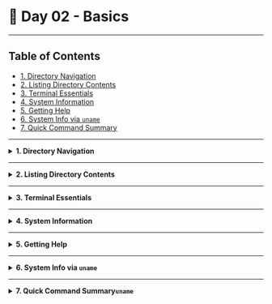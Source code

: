 # 🐧 Day 02 - Basics

---

## Table of Contents

- [1. Directory Navigation](#1-directory-navigation)  
- [2. Listing Directory Contents](#2-listing-directory-contents)  
- [3. Terminal Essentials](#3-terminal-essentials)  
- [4. System Information](#4-system-information)  
- [5. Getting Help](#5-getting-help)  
- [6. System Info via `uname`](#6-system-info-via-uname)  
- [7. Quick Command Summary](#7-quick-command-summary) 

---

<details>
<summary><strong>1. Directory Navigation</strong></summary>

## Theory & Notes

- **Filesystem Hierarchy**  
  Linux organizes files and directories in a single inverted tree, starting at the root directory (`/`). Every file and directory lives somewhere under `/`, with no “drives” like in Windows.

- **Current Working Directory (CWD)**  
  The shell always operates in some directory the CWD. You can think of it as “where you are right now” in the filesystem.  
  - `pwd` (“print working directory”) tells you the CWD.  
  - `cd` (“change directory”) moves you to a different directory, either by name or by path.

- **Absolute vs. Relative Paths**  
  - **Absolute path** starts from root: `/home/akhil/projects`  
  - **Relative path** starts from your CWD: if you’re in `/home/akhil`, then `cd linux` takes you to `/home/akhil/linux`.  
  - `..` means “parent directory,” so `cd ..` moves you up one level.

- **Creating Directories**  
  - `mkdir <dir>` makes one new directory.  
  - `mkdir -p a/b/c` will create nested directories in one shot: if `a` or `a/b` don’t exist, they’ll be created automatically.

- **Removing Directories**  
  - `rmdir <dir>` only removes an empty directory.  
  - `rm -rf <dir>` force-deletes a directory and _all_ of its contents (files and subdirectories). **Use with caution!**


---

| Command    | Description                | Syntax            | Example                              |
| ---------- | -------------------------- | ----------------- | ------------------------------------ |
| `pwd`      | Show current directory     | `pwd`             | `pwd`                                 |
| `cd`       | Change directory           | `cd <dir>`        | `cd linux`                            |
| `cd ..`    | Go up one directory level  | `cd ..`           | `cd ..`                               |
| `mkdir`    | Create a new directory     | `mkdir <dir>`     | `mkdir devops`                        |
| `mkdir -p` | Create nested directory    | `mkdir -p a/b/c`  | `mkdir -p akhil/linux/backup`    |
| `rmdir`    | Remove empty directory     | `rmdir <dir>`     | `rmdir devops`                        |
| `rm -rf`   | Delete non-empty directory | `rm -rf <dir>`    | `rm -rf akhil`                       |

</details>

---




<details>
<summary><strong>2. Listing Directory Contents</strong></summary>

## Theory & Notes

- **Listing Files & Directories**  
  The `ls` command shows you what’s in the current directory (or a specified directory). By default, it lists filenames only.

- **Common Options**  
  - `-l` (long format) adds details: permissions, owner, size, and timestamp. (alphabetical order) 
  - `-a` (all) includes hidden files (those beginning with `.`).  
  - `-h` (human-readable) prints file sizes in KB/MB/GB units when used with `-l`.  
  - `-t` (time) sorts by modification time, newest first.  
  - `-r` (reverse) swaps the sort order (oldest first when combined with `-t`).  
  - `-d` (directory) shows information about the directory itself rather than its contents.

- **Combining Options**  
  You can chain multiple flags after a single `-`, for example `ls -lh` or `ls -ltr`. Order doesn’t matter: `ls -lt -r` is equivalent to `ls -lrt`.

---

| Command   | Description                            | Syntax / Example           |
| --------- | -------------------------------------- | -------------------------- |
| `ls`      | List files and directories             | `ls`                       |
| `ls -l`   | Detailed list (permissions, size, etc) in alphabetical order  | `ls -l` |
| `ls -lr`  | Detailed list (permissions, size, etc) in reverse alphabetical order  | `ls -l` |
| `ls -a`   | Include hidden files                     | `ls -a`                     |
| `ls -lh`  | Long format with human-readable sizes    | `ls -lh`                    |
| `ls -lt`  | Sort by modification time (newest first) | `ls -lt`                    |
| `ls -ltr` | Sort by modification time (oldest first) | `ls -ltr`                   |
| `ls -ld`  | Show directory info instead of contents | `ls -ld <dir>` (e.g., `ls -ld devops/`) |

</details>

---




<details>
<summary><strong>3. Terminal Essentials</strong></summary>

## Theory & Notes

- **Clearing the Screen**  
  The `clear` command wipes the terminal display, giving you a fresh view without closing the session or affecting your command history.

- **Command History**  
  The shell keeps a list of commands you’ve executed in the current session (and often across sessions).  
  - `history` prints this list with numbered entries.  
  - You can re-run any past command by referencing its number.

- **Re-running Commands**  
  - `!<num>` retrieves and executes the command with that history number (e.g., `!42`).  
  - `!-1` repeats the very last command you ran. You can also use `!-2`, `!-3`, etc., to go further back.

---

| Command   | Description                   | Syntax / Example  |
| --------- | ----------------------------- | ----------------- |
| `clear`   | Clear the terminal screen     | `clear`           |
| `history` | Show command history          | `history`         |
| `!<num>`  | Re-run command by number      | `!42`             |
| `!-1`     | Re-run last command           | `!-1`             |

</details>

---



<details>
<summary><strong>4. System Information</strong></summary>

## Theory & Notes

- **Current User & Sessions**  
  - `whoami` prints the username of the user running the shell.  
  - `who` shows all users currently logged into the system, their terminals, and login times.

- **System Uptime**  
  - `uptime` reports how long the system has been running, along with load averages for the past 1, 5, and 15 minutes.

- **Date & Time**  
  - `date` displays the current system date and time. You can also format its output (e.g., `date +"%Y-%m-%d %H:%M:%S"`).

---

| Command   | Description               | Syntax / Example                      |
| --------- | ------------------------- | ------------------------------------- |
| `whoami`  | Show current user         | `whoami`                              |
| `who`     | List logged-in users      | `who`                                 |
| `uptime`  | Show system uptime        | `uptime`                              |
| `date`    | Display date and time     | `date`                                |

</details>


---




<details>
<summary><strong>5. Getting Help</strong></summary>

## Theory & Notes

- **Manual Pages (`man`)**  
  Every command usually comes with its own “man page” containing detailed documentation. Use `man <cmd>` to read it in the pager.
  cmd = command
  
- **One-Line Summaries (`whatis`)**  
  Quickly view a brief description of a command without paging through the full manual.

- **Locating Binaries & Documentation (`whereis`)**  
  Finds the locations of the executable, source, and man pages for a given command.

- **Which Executable (`which`)**  
  Shows the exact path of the command that would be executed in your current PATH.

---

| Command   | Description                   | Syntax           | Example        |
| --------- | ----------------------------- | ---------------- | -------------- |
| `man`     | View manual page              | `man <cmd>`      | `man ls`       |
| `whatis`  | One-line description          | `whatis <cmd>`   | `whatis clear` |
| `whereis` | Locate binary and docs        | `whereis <cmd>`  | `whereis uname`|
| `which`   | Show command path             | `which <cmd>`    | `which ls`     |

</details>

---




<details>
<summary><strong>6. System Info via <code>uname</code></strong></summary>

## Theory & Notes

- **`uname` Command**  
  Reports information about the system and kernel. By default, it prints the kernel name.

- **Common Options**  
  - `-s` (kernel name)  
  - `-r` (kernel release version)  
  - `-n` (network node hostname)  
  - `-m` (machine hardware name/type)  
  - `-a` (all) prints all available information in one go

- **Usage**  
  Combine `uname` with these flags to quickly inspect your OS and hardware details, useful for scripting or troubleshooting.

---

| Option | Description         | Syntax / Example |
| ------ | ------------------- | ---------------- |
| `-s`   | Kernel name         | `uname -s`       |
| `-r`   | Kernel release      | `uname -r`       |
| `-n`   | Hostname            | `uname -n`       |
| `-m`   | Machine type        | `uname -m`       |
| `-a`   | All system info     | `uname -a`       |

</details>

---

<details>
<summary><strong>7. Quick Command Summary<code>uname</code></strong></summary>
### Commands Quick Recap

| Command     | Description                                 | Syntax                          | Example                             |
| ----------- | ------------------------------------------- | ------------------------------- | ----------------------------------- |
| `pwd`       | Show current directory                      | `pwd`                           | `pwd`                               |
| `cd`        | Change directory                            | `cd <dir>`                      | `cd linux`                          |
| `cd ..`     | Go up one directory level                   | `cd ..`                         | `cd ..`                             |
| `mkdir`     | Create a new directory                      | `mkdir <dir>`                   | `mkdir devops`                      |
| `mkdir -p`  | Create nested directories                   | `mkdir -p a/b/c`                | `mkdir -p akhil/linux/backup`       |
| `rmdir`     | Remove empty directory                      | `rmdir <dir>`                   | `rmdir devops`                      |
| `rm -rf`    | Delete non-empty directory                  | `rm -rf <dir>`                  | `rm -rf akhil`                      |
| `ls`        | List files and directories                  | `ls`                            | `ls`                                |
| `ls -l`     | Detailed list (permissions, size, etc.)     | `ls -l`                         | `ls -l`                             |
| `ls -lr`    | Detailed list in reverse alphabetical order | `ls -lr`                        | `ls -lr`                            |
| `ls -a`     | Include hidden files                        | `ls -a`                         | `ls -a`                             |
| `ls -lh`    | Long format with human-readable sizes        | `ls -lh`                        | `ls -lh`                            |
| `ls -lt`    | Sort by modification time (newest first)    | `ls -lt`                        | `ls -lt`                            |
| `ls -ltr`   | Sort by modification time (oldest first)    | `ls -ltr`                       | `ls -ltr`                           |
| `ls -ld`    | Show directory info instead of contents     | `ls -ld <dir>`                  | `ls -ld devops/`                    |
| `clear`     | Clear the terminal screen                   | `clear`                         | `clear`                             |
| `history`   | Show command history                        | `history`                       | `history`                           |
| `!<num>`    | Re-run command by history number            | `!<num>`                        | `!42`                               |
| `!-1`       | Re-run last command                         | `!-1`                           | `!-1`                               |
| `whoami`    | Show current user                           | `whoami`                        | `whoami`                            |
| `who`       | List logged-in users                        | `who`                           | `who`                               |
| `uptime`    | Show system uptime and load averages        | `uptime`                        | `uptime`                            |
| `date`      | Display date and time                       | `date`                          | `date`                              |
| `man`       | View manual page                            | `man <cmd>`                     | `man ls`                            |
| `whatis`    | One-line description of a command           | `whatis <cmd>`                  | `whatis clear`                      |
| `whereis`   | Locate binary, source, and man pages        | `whereis <cmd>`                 | `whereis uname`                     |
| `which`     | Show full path of the executable            | `which <cmd>`                   | `which ls`                          |
| `uname -s`  | Show kernel name                            | `uname -s`                      | `uname -s`                          |
| `uname -r`  | Show kernel release version                 | `uname -r`                      | `uname -r`                          |
| `uname -n`  | Show network node hostname                  | `uname -n`                      | `uname -n`                          |
| `uname -m`  | Show machine hardware name/type             | `uname -m`                      | `uname -m`                          |
| `uname -a`  | Show all system information                 | `uname -a`                      | `uname -a`                          |
